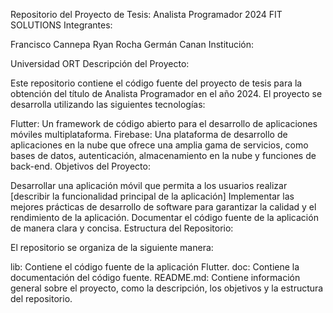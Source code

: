 Repositorio del Proyecto de Tesis: Analista Programador 2024
FIT SOLUTIONS
Integrantes:

Francisco Cannepa
Ryan Rocha
Germán Canan
Institución:

Universidad ORT
Descripción del Proyecto:

Este repositorio contiene el código fuente del proyecto de tesis para la obtención del título de Analista Programador en el año 2024. El proyecto se desarrolla utilizando las siguientes tecnologías:

Flutter: Un framework de código abierto para el desarrollo de aplicaciones móviles multiplataforma.
Firebase: Una plataforma de desarrollo de aplicaciones en la nube que ofrece una amplia gama de servicios, como bases de datos, autenticación, almacenamiento en la nube y funciones de back-end.
Objetivos del Proyecto:

Desarrollar una aplicación móvil que permita a los usuarios realizar [describir la funcionalidad principal de la aplicación]
Implementar las mejores prácticas de desarrollo de software para garantizar la calidad y el rendimiento de la aplicación.
Documentar el código fuente de la aplicación de manera clara y concisa.
Estructura del Repositorio:

El repositorio se organiza de la siguiente manera:

lib: Contiene el código fuente de la aplicación Flutter.
doc: Contiene la documentación del código fuente.
README.md: Contiene información general sobre el proyecto, como la descripción, los objetivos y la estructura del repositorio.
